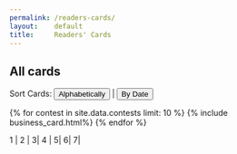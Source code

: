 ```yaml
---
permalink: /readers-cards/
layout:    default
title:     Readers' Cards
---
```




<section>
	<h2 class="heading">All cards</h2>
<div class="button-wrapper">
Sort Cards: <button>Alphabetically</button> | <button>By Date</button>
</div>

<div class="card-content">

{% for contest in site.data.contests limit: 10 %}
{% include business_card.html%}
{% endfor %}

</div>

</section>
<section>
	1 | 2 | 3| 4 | 5| 6| 7| 
	</section>